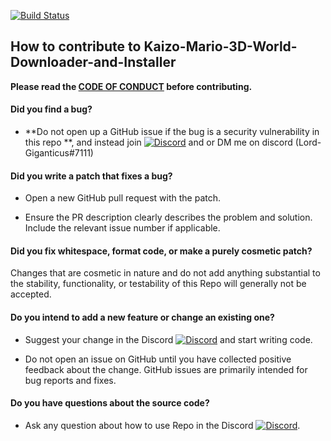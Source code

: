 [![Build Status](https://github.com/Lord-Giganticus/Kaizo-Mario-3D-World-Downloader-and-Installer/actions/workflows/build.yml/badge.svg)](https://github.com/Lord-Giganticus/Kaizo-Mario-3D-World-Downloader-and-Installer/actions/workflows/build.yml)

## How to contribute to Kaizo-Mario-3D-World-Downloader-and-Installer

**Please read the [CODE OF CONDUCT](https://github.com/Lord-Giganticus/Kaizo-Mario-3D-World-Downloader-and-Installer/blob/main/CODE_OF_CONDUCT.md) before contributing.**

#### **Did you find a bug?**

* **Do not open up a GitHub issue if the bug is a security vulnerability
  in this repo **, and instead join [![Discord](https://img.shields.io/discord/574264880266477587?color=blue&label=Surf%20Games&logo=Discord&logoColor=blue)](https://discord.gg/kMkDuuq) and or DM me on discord (Lord-Giganticus#7111)
  
#### **Did you write a patch that fixes a bug?**

* Open a new GitHub pull request with the patch.

* Ensure the PR description clearly describes the problem and solution. Include the relevant issue number if applicable.

#### **Did you fix whitespace, format code, or make a purely cosmetic patch?**

Changes that are cosmetic in nature and do not add anything substantial to the stability, functionality, or testability of this Repo will generally not be accepted.

#### **Do you intend to add a new feature or change an existing one?**

* Suggest your change in the Discord [![Discord](https://img.shields.io/discord/574264880266477587?color=blue&label=Surf%20Games&logo=Discord&logoColor=blue)](https://discord.gg/kMkDuuq) and start writing code.

* Do not open an issue on GitHub until you have collected positive feedback about the change. GitHub issues are primarily intended for bug reports and fixes.

#### **Do you have questions about the source code?**

* Ask any question about how to use Repo in the Discord [![Discord](https://img.shields.io/discord/574264880266477587?color=blue&label=Surf%20Games&logo=Discord&logoColor=blue)](https://discord.gg/kMkDuuq).
